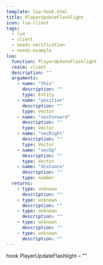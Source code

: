 ```yaml
---
template: lua-hook.html
title: PlayerUpdateFlashlight
icon: lua-client
tags:
  - lua
  - client
  - needs-verification
  - needs-example
lua:
  function: PlayerUpdateFlashlight
  realm: client
  description: ""
  arguments:
    - name: "this"
      description: ""
      type: Entity
    - name: "position"
      description: ""
      type: Vector
    - name: "vecForward"
      description: ""
      type: Vector
    - name: "vecRight"
      description: ""
      type: Vector
    - name: "vecUp"
      description: ""
      type: Vector
    - name: "distance"
      description: ""
      type: number
  returns:
    - type: unknown
      description: ""
    - type: unknown
      description: ""
    - type: unknown
      description: ""
    - type: unknown
      description: ""
    - type: unknown
      description: ""
---
```


<div class="lua__search__keywords">
hook PlayerUpdateFlashlight &#x2013; ""
</div>
